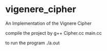 # vigenere_cipher
An Implementation of the Vignere Cipher


compile the project by 
g++ Cipher.cc main.cc

to run the program 
./a.out

